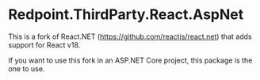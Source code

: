 # Redpoint.ThirdParty.React.AspNet

This is a fork of React.NET (https://github.com/reactjs/react.net) that adds support for React v18.

If you want to use this fork in an ASP.NET Core project, this package is the one to use.